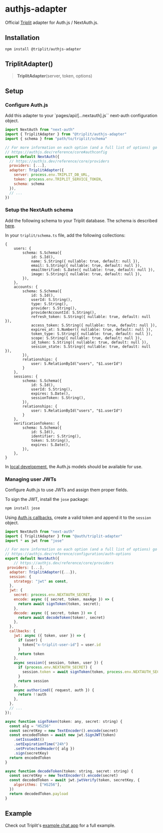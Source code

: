# authjs-adapter

Official [Triplit](https://triplit.dev) adapter for Auth.js / NextAuth.js.

## Installation

```
npm install @triplit/authjs-adapter
```

## TriplitAdapter()

> **TriplitAdapter**(server, token, options)

## Setup

### Configure Auth.js

Add this adapter to your `pages/api/[...nextauth].js`` next-auth configuration object.

```js title="pages/api/auth/[...nextauth].js"
import NextAuth from "next-auth"
import { TriplitAdapter } from "@triplit/authjs-adapter"
import { schema } from "path/to/triplit/schema"

// For more information on each option (and a full list of options) go to
// https://authjs.dev/reference/core#authconfig
export default NextAuth({
  // https://authjs.dev/reference/core/providers
  providers: [...],
  adapter: TriplitAdapter({
    server: process.env.TRIPLIT_DB_URL,
    token: process.env.TRIPLIT_SERVICE_TOKEN,
    schema: schema
  }),
  // ...
})
```

### Setup the NextAuth schema

Add the following schema to your Triplit database. The schema is described [here](https://authjs.dev/reference/core/adapters#models).

In your `triplit/schema.ts` file, add the following collections:

```
{
    users: {
        schema: S.Schema({
            id: S.Id(),
            name: S.String({ nullable: true, default: null }),
            email: S.String({ nullable: true, default: null }),
            emailVerified: S.Date({ nullable: true, default: null }),
            image: S.String({ nullable: true, default: null }),
        }),
    },
    accounts: {
        schema: S.Schema({
            id: S.Id(),
            userId: S.String(),
            type: S.String(),
            provider: S.String(),
            providerAccountId: S.String(),
            refresh_token: S.String({ nullable: true, default: null }),
            access_token: S.String({ nullable: true, default: null }),
            expires_at: S.Number({ nullable: true, default: null }),
            token_type: S.String({ nullable: true, default: null }),
            scope: S.String({ nullable: true, default: null }),
            id_token: S.String({ nullable: true, default: null }),
            session_state: S.String({ nullable: true, default: null }),
        }),
        relationships: {
            user: S.RelationById("users", "$1.userId")
        }
    },
    sessions: {
        schema: S.Schema({
            id: S.Id(),
            userId: S.String(),
            expires: S.Date(),
            sessionToken: S.String(),
        }),
        relationships: {
            user: S.RelationById("users", "$1.userId")
        }
    },
    verificationTokens: {
        schema: S.Schema({
            id: S.Id(),
            identifier: S.String(),
            token: S.String(),
            expires: S.Date(),
        }),
    },
}
```

In [local development](https://www.triplit.dev/docs/local-development), the Auth.js models should be available for use.

### Managing user JWTs

Configure Auth.js to use JWTs and assign them proper fields.

To sign the JWT, install the `jose` package:

```bash npm2yarn
npm install jose
```

Using [Auth.js callbacks](https://authjs.dev/reference/core/types#callbacksoptionsp-a), create a valid token and append it to the `session` object.

```js title="pages/api/auth/[...nextauth].js"
import NextAuth from "next-auth"
import { TriplitAdapter } from "@auth/triplit-adapter"
import * as jwt from "jose"

// For more information on each option (and a full list of options) go to
// https://authjs.dev/reference/configuration/auth-options
export default NextAuth({
    // https://authjs.dev/reference/core/providers
 providers: [...],
  adapter: TriplitAdapter({...}),
  session: {
    strategy: "jwt" as const,
  },
  jwt: {
    secret: process.env.NEXTAUTH_SECRET,
    encode: async ({ secret, token, maxAge }) => {
      return await signToken(token, secret);
    },
    decode: async ({ secret, token }) => {
      return await decodeToken(token!, secret)
    },
  },
  callbacks: {
    jwt: async ({ token, user }) => {
      if (user) {
        token["x-triplit-user-id"] = user.id
      }
      return token
    },
    async session({ session, token, user }) {
      if (process.env.NEXTAUTH_SECRET) {
        session.token = await signToken(token, process.env.NEXTAUTH_SECRET)
      }
      return session
    },
    async authorized({ request, auth }) {
      return !!auth
    },
  },
  // ...
});

async function signToken(token: any, secret: string) {
  const alg = "HS256"
  const secretKey = new TextEncoder().encode(secret)
  const encodedToken = await new jwt.SignJWT(token)
    .setIssuedAt()
    .setExpirationTime("24h")
    .setProtectedHeader({ alg })
    .sign(secretKey)
  return encodedToken
}

async function decodeToken(token: string, secret: string) {
  const secretKey = new TextEncoder().encode(secret)
  const decodedToken = await jwt.jwtVerify(token, secretKey, {
    algorithms: ["HS256"],
  })
  return decodedToken.payload
}
```

## Example

Check out Triplit's [example chat app](https://github.com/aspen-cloud/triplit/tree/main/templates/chat-template) for a full example.

